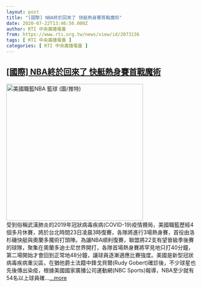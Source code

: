 ```yaml
---
layout: post
title: "[國際] NBA終於回來了 快艇熱身賽首戰魔術"
date: 2020-07-22T13:46:56.000Z
author: RTI 中央廣播電臺
from: https://www.rti.org.tw/news/view/id/2073136
tags: [ RTI 中央廣播電臺 ]
categories: [ RTI 中央廣播電臺 ]
---
```

<!--1595425616000-->
[[國際] NBA終於回來了 快艇熱身賽首戰魔術](https://www.rti.org.tw/news/view/id/2073136)
------

<div>
<img src="https://static.rti.org.tw/assets/thumbnails/2020/03/16/ae60b804cea4c3b3017d1f9cee6ba177.jpg" width="360" alt="美國職籃NBA 籃球 (圖/推特)" title="美國職籃NBA 籃球 (圖/推特)"><br>受到俗稱武漢肺炎的2019年冠狀病毒疾病(COVID-19)疫情攪局，美國職籃歷經4個多月休賽，將於台北時間23日凌晨3時復賽，各隊將進行3場熱身賽，首役由洛杉磯快艇與奧蘭多魔術打頭陣。為讓NBA順利復賽，聯盟將22支有望晉級季後賽的球隊，聚集在奧蘭多迪士尼世界開打，各隊首場熱身賽將罕見地只打40分鐘，第二場開始才會回到正常地48分鐘，讓球員逐漸適應比賽強度。美國是新型冠狀病毒疾病重災區，在猶他爵士法籍中鋒戈貝爾(Rudy Gobert)確診後，不少球星也先後傳出染疫，根據美國國家廣播公司運動網(NBC Sports)報導，NBA至少就有54名以上球員確...<a target="_blank" href="https://www.rti.org.tw/news/view/id/2073136">...more</a>
</div>
